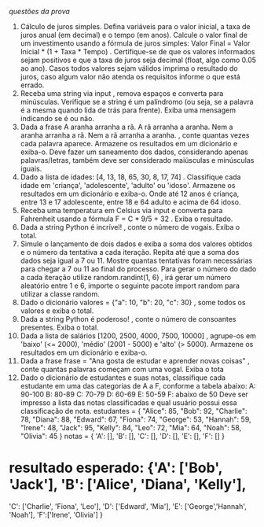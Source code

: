 
*questões da prova*


1. Cálculo de juros simples. Defina variáveis para o valor inicial, a taxa de juros anual (em
decimal) e o tempo (em anos). Calcule o valor final de um investimento usando a fórmula
de juros simples: Valor Final = Valor Inicial * (1 + Taxa * Tempo) . Certifique-se
de que os valores informados sejam positivos e que a taxa de juros seja decimal (float,
algo como 0.05 ao ano). Casos todos valores sejam válidos imprima o resultado do juros,
caso algum valor não atenda os requisitos informe o que está errado.
2. Receba uma string via input , remova espaços e converta para minúsculas. Verifique se
a string é um palíndromo (ou seja, se a palavra é a mesma quando lida de trás para
frente). Exiba uma mensagem indicando se é ou não.
3. Dada a frase A aranha arranha a rã. A rã arranha a aranha. Nem a aranha arranha
a rã. Nem a rã arranha a aranha. , conte quantas vezes cada palavra aparece.
Armazene os resultados em um dicionário e exiba-o. Deve fazer um saneamento dos
dados, considerando apenas palavras/letras, também deve ser considerado maiúsculas e
minúsculas iguais.
4. Dado a lista de idades: [4, 13, 18, 65, 30, 8, 17, 74] . Classifique cada idade em
'criança', 'adolescente', 'adulto' ou 'idoso'. Armazene os resultados em um dicionário e
exiba-o. Onde até 12 anos é criança, entre 13 e 17 adolescente, entre 18 e 64 adulto e
acima de 64 idoso.
5. Receba uma temperatura em Celsius via input e converta para Fahrenheit usando a
fórmula F = C * 9/5 + 32 . Exiba o resultado.
6. Dada a string Python é incrível! , conte o número de vogais. Exiba o total.
7. Simule o lançamento de dois dados e exiba a soma dos valores obtidos e o número da
tentativa a cada iteração. Repita até que a soma dos dados seja igual a 7 ou 11. Mostre
quantas tentativas foram necessárias para chegar a 7 ou 11 ao final do processo. Para
gerar o número do dado a cada iteração utilize random.randint(1, 6) , irá gerar um
número aleatório entre 1 e 6, importe o seguinte pacote import random para utilizar a
classe random.
8. Dado o dicionário valores = {"a": 10, "b": 20, "c": 30} , some todos os valores e
exiba o total.
9. Dada a string Python é poderoso! , conte o número de consoantes presentes. Exiba o
total.
10. Dada a lista de salários [1200, 2500, 4000, 7500, 10000] , agrupe-os em 'baixo' (<=
2000), 'médio' (2001 - 5000) e 'alto' (> 5000). Armazene os resultados em um dicionário e
exiba-o.
11. Dada a frase frase = "Ana gosta de estudar e aprender novas coisas" , conte
quantas palavras começam com uma vogal. Exiba o tota
12. Dado o dicionário de estudantes e suas notas, classifique cada estudante em uma das
categorias de A a F, conforme a tabela abaixo:
A: 90-100
B: 80-89
C: 70-79
D: 60-69
E: 50-59
F: abaixo de 50
Deve ser impresso a lista das notas classificadas e qual usuário possui essa
classificação de nota.
estudantes = {
"Alice": 85,
"Bob": 92,
"Charlie": 78,
"Diana": 88,
"Edward": 67,
"Fiona": 74,
"George": 53,
"Hannah": 59,
"Irene": 48,
"Jack": 95,
"Kelly": 84,
"Leo": 72,
"Mia": 64,
"Noah": 58,
"Olivia": 45
}
notas = {
'A': [],
'B': [],
'C': [],
'D': [],
'E': [],
'F': []
}
# resultado esperado: {'A': ['Bob', 'Jack'], 'B': ['Alice', 'Diana', 'Kelly'],
'C': ['Charlie', 'Fiona', 'Leo'], 'D': ['Edward', 'Mia'], 'E': ['George','Hannah', 'Noah'], 'F':['Irene', 'Olivia']
}